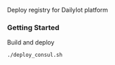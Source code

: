 Deploy registry for DailyIot platform

### Getting Started
Build and deploy
```bash
./deploy_consul.sh
```
